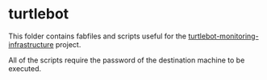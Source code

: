 # turtlebot

This folder contains fabfiles and scripts useful for the 
[turtlebot-monitoring-infrastructure](https://github.com/miguelvelezmj25/turtlebot-monitoring-infrastructure) 
project.

All of the scripts require the password of the destination machine to be executed. 